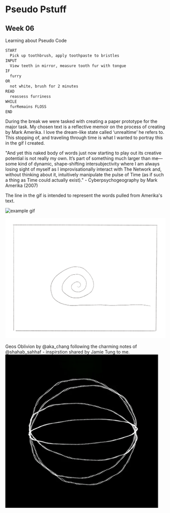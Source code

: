 # Pseudo Pstuff

## Week 06 

Learning about Pseudo Code

```
START
  Pick up toothbrush, apply toothpaste to bristles 
INPUT 
  View teeth in mirror, measure tooth fur with tongue 
IF 
  furry 
OR 
  not white, brush for 2 minutes 
READ 
  reassess furriness 
WHILE 
  furRemains FLOSS 
END 
```

During the break we were tasked with creating a paper prototype for the major task. My chosen text is a reflective memoir on the process of creating by Mark Amerika. I love the dream-like state called ‘unrealtime’ he refers to. This stopping of, and traveling through time is what I wanted to portray this in the gif I created. 

"And yet this naked body of words just now starting to play out its creative potential is not really my own. It’s part of something much larger than me— some kind of dynamic, shape-shifting intersubjectivity where I am always losing sight of myself as I improvisationally interact with The Network and, without thinking about it, intuitively manipulate the pulse of Time (as if such a thing as Time could actually exist)." - Cyberpsychogeography by Mark Amerika (2007)

The line in the gif is intended to represent the words pulled from Amerika's text.

![example gif](Gif1.gif)

![continued gif](Gif2.gif)


Geos Oblivion by @aka_chang following the charming notes of @shahab_sahhaf - inspirstion shared by Jamie Tung to me. 
![gif of sphere](sphere.gif)
